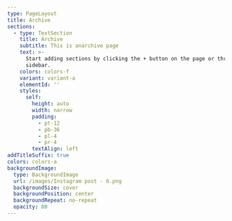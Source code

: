 ```yaml
---
type: PageLayout
title: Archive
sections:
  - type: TextSection
    title: Archive
    subtitle: This is anarchive page
    text: >-
      Start adding sections by clicking the + button on the page or through the
      sidebar.
    colors: colors-f
    variant: variant-a
    elementId: ''
    styles:
      self:
        height: auto
        width: narrow
        padding:
          - pt-12
          - pb-36
          - pl-4
          - pr-4
        textAlign: left
addTitleSuffix: true
colors: colors-a
backgroundImage:
  type: BackgroundImage
  url: /images/Instagram post - 6.png
  backgroundSize: cover
  backgroundPosition: center
  backgroundRepeat: no-repeat
  opacity: 80
---
```

